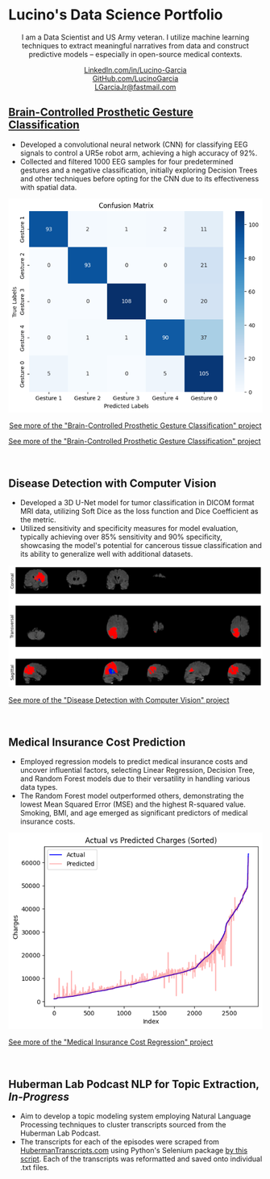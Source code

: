 # Lucino's Data Science Portfolio

<div style="text-align: center;">
  <p>I am a Data Scientist and US Army veteran. I utilize machine learning techniques to extract meaningful narratives from data and construct predictive models – especially in open-source medical contexts.</p>
  <a href="https://www.linkedin.com/in/lucino-garcia/">LinkedIn.com/in/Lucino-Garcia</a> <br>
  <a href="https://github.com/LucinoGarcia">GitHub.com/LucinoGarcia</a> <br>
  <a href="mailto:LGarciaJr@fastmail.com">LGarciaJr@fastmail.com</a>
</div>



## [Brain-Controlled Prosthetic Gesture Classification](./BCI-Robot-Arm.html)
- Developed a convolutional neural network (CNN) for classifying EEG signals to control a UR5e robot arm, achieving a high accuracy of 92%.
- Collected and filtered 1000 EEG samples for four predetermined gestures and a negative classification, initially exploring Decision Trees and other techniques before opting for the CNN due to its effectiveness with spatial data. <br>

![Image](/images/BME_CM.png)

<p align="center">
  <a href="./BCI-Robot-Arm.html">See more of the "Brain-Controlled Prosthetic Gesture Classification" project</a>
</p>

[See more of the "Brain-Controlled Prosthetic Gesture Classification" project](./BCI-Robot-Arm.html)
<br><br><br>




## Disease Detection with Computer Vision
- Developed a 3D U-Net model for tumor classification in DICOM format MRI data, utilizing Soft Dice as the loss function and Dice Coefficient as the metric.
- Utilized sensitivity and specificity measures for model evaluation, typically achieving over 85% sensitivity and 90% specificity, showcasing the model's potential for cancerous tissue classification and its ability to generalize well with additional datasets. <br>

![image](/images/3_View.png)

[See more of the "Disease Detection with Computer Vision" project](./MRI-CVision.html)
<br><br><br>


## Medical Insurance Cost Prediction

- Employed regression models to predict medical insurance costs and uncover influential factors, selecting Linear Regression, Decision Tree, and Random Forest models due to their versatility in handling various data types.
- The Random Forest model outperformed others, demonstrating the lowest Mean Squared Error (MSE) and the highest R-squared value. Smoking, BMI, and age emerged as significant predictors of medical insurance costs. <br>

![Response_Histogram.png](/images/MedCostReg_Plot.png)

[See more of the "Medical Insurance Cost Regression" project](./Medical_Insurance_Cost.html)
<br><br><br>



## Huberman Lab Podcast NLP for Topic Extraction, *In-Progress*
- Aim to develop a topic modeling system employing Natural Language Processing techniques to cluster transcripts sourced from the Huberman Lab Podcast.
- The transcripts for each of the episodes were scraped from [HubermanTranscripts.com](https://www.hubermantranscripts.com/) using Python's Selenium package [by this script](/WebScrape.py). Each of the transcripts was reformatted and saved onto individual .txt files.

<!-- Excel, Dashboard, Transportation -->
<!-- Excel, Dashboard, Coffee -->
<!-- Tableau, Dashboard, Coursera -->
<!-- SQL, YouTube -->

